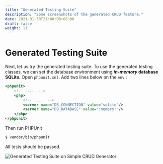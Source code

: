 ```yaml
---
title: "Generated Testing Suite"
description: "Some screenshots of the generated CRUD feature."
date: 2021-01-30T21:00:00+08:00
draft: false
weight: 11
---
```


# Generated Testing Suite

Next, let us try the generated testing suite. To use the generated testing classes, we can set the database environment using ***in-memory* database SQLite**. Open `phpunit.xml`. Add two lines below on the `env` :

```xml
<phpunit>
    <!-- ..... -->
    <php>
        <!-- ..... -->
        <server name="DB_CONNECTION" value="sqlite"/>
        <server name="DB_DATABASE" value=":memory:"/>
    </php>
</phpunit>
```

Then run PHPUnit

```bash
$ vendor/bin/phpunit
```

All tests should be passed.

![Generated Testing Suite on Simple CRUD Generator](images/simple-crud-generator-02.jpg)
